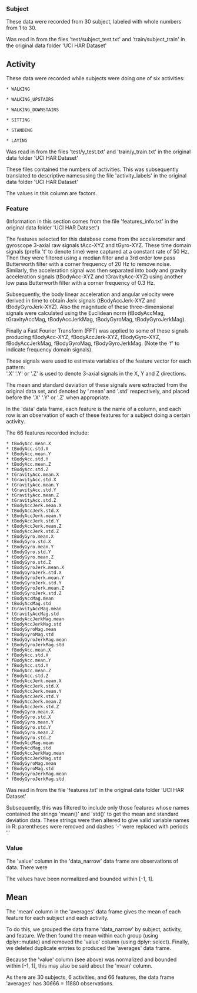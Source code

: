 ### Subject

These data were recorded from 30 subject, labeled with whole numbers from 1 to 30. 

Was read in from the files 'test/subject_test.txt' and 'train/subject_train' in the original data folder 'UCI HAR Dataset' 

## Activity


These data were recorded while subjects were doing one of six activities:

	* WALKING
	
	* WALKING_UPSTAIRS
	
	* WALKING_DOWNSTAIRS
	
	* SITTING
	
	* STANDING
	
	* LAYING


Was read in from the files 'test/y_test.txt' and 'train/y_train.txt' in the original data folder 'UCI HAR Dataset' 

These files contained the numbers of activities. This was subsequently translated to descriptive namesusing the file 'activity_labels' in the original data folder 'UCI HAR Dataset'

The values in this column are factors.

### Feature

(Information in this section comes from the file 'features_info.txt' in the original data folder 'UCI HAR Dataset')

The features selected for this database come from the accelerometer and gyroscope 3-axial raw signals tAcc-XYZ and tGyro-XYZ. These time domain signals (prefix 't' to denote time) were captured at a constant rate of 50 Hz. Then they were filtered using a median filter and a 3rd order low pass Butterworth filter with a corner frequency of 20 Hz to remove noise. Similarly, the acceleration signal was then separated into body and gravity acceleration signals (tBodyAcc-XYZ and tGravityAcc-XYZ) using another low pass Butterworth filter with a corner frequency of 0.3 Hz. 

Subsequently, the body linear acceleration and angular velocity were derived in time to obtain Jerk signals (tBodyAccJerk-XYZ and tBodyGyroJerk-XYZ). Also the magnitude of these three-dimensional signals were calculated using the Euclidean norm (tBodyAccMag, tGravityAccMag, tBodyAccJerkMag, tBodyGyroMag, tBodyGyroJerkMag). 

Finally a Fast Fourier Transform (FFT) was applied to some of these signals producing fBodyAcc-XYZ, fBodyAccJerk-XYZ, fBodyGyro-XYZ, fBodyAccJerkMag, fBodyGyroMag, fBodyGyroJerkMag. (Note the 'f' to indicate frequency domain signals). 

These signals were used to estimate variables of the feature vector for each pattern:  
'.X' '.Y' or '.Z' is used to denote 3-axial signals in the X, Y and Z directions.

The mean and standard deviation of these signals were extracted from the original data set, and denoted by '.mean' and '.std' respectively, and placed before the '.X' '.Y' or '.Z' when appropriate.

In the 'data' data frame, each feature is the name of a column, and each row is an observation of each of these features for a subject doing a certain activity.

The 66 features recorded include:

	* tBodyAcc.mean.X
	* tBodyAcc.std.X
	* tBodyAcc.mean.Y
	* tBodyAcc.std.Y
	* tBodyAcc.mean.Z
	* tBodyAcc.std.Z
	* tGravityAcc.mean.X
	* tGravityAcc.std.X
	* tGravityAcc.mean.Y
	* tGravityAcc.std.Y
	* tGravityAcc.mean.Z
	* tGravityAcc.std.Z
	* tBodyAccJerk.mean.X
	* tBodyAccJerk.std.X
	* tBodyAccJerk.mean.Y
	* tBodyAccJerk.std.Y
	* tBodyAccJerk.mean.Z
	* tBodyAccJerk.std.Z
	* tBodyGyro.mean.X
	* tBodyGyro.std.X
	* tBodyGyro.mean.Y
	* tBodyGyro.std.Y
	* tBodyGyro.mean.Z
	* tBodyGyro.std.Z
	* tBodyGyroJerk.mean.X
	* tBodyGyroJerk.std.X
	* tBodyGyroJerk.mean.Y
	* tBodyGyroJerk.std.Y
	* tBodyGyroJerk.mean.Z
	* tBodyGyroJerk.std.Z
	* tBodyAccMag.mean
	* tBodyAccMag.std
	* tGravityAccMag.mean
	* tGravityAccMag.std
	* tBodyAccJerkMag.mean
	* tBodyAccJerkMag.std
	* tBodyGyroMag.mean
	* tBodyGyroMag.std
	* tBodyGyroJerkMag.mean
	* tBodyGyroJerkMag.std
	* fBodyAcc.mean.X
	* fBodyAcc.std.X
	* fBodyAcc.mean.Y
	* fBodyAcc.std.Y
	* fBodyAcc.mean.Z
	* fBodyAcc.std.Z
	* fBodyAccJerk.mean.X
	* fBodyAccJerk.std.X
	* fBodyAccJerk.mean.Y
	* fBodyAccJerk.std.Y
	* fBodyAccJerk.mean.Z
	* fBodyAccJerk.std.Z
	* fBodyGyro.mean.X
	* fBodyGyro.std.X
	* fBodyGyro.mean.Y
	* fBodyGyro.std.Y
	* fBodyGyro.mean.Z
	* fBodyGyro.std.Z
	* fBodyAccMag.mean
	* fBodyAccMag.std
	* fBodyAccJerkMag.mean
	* fBodyAccJerkMag.std
	* fBodyGyroMag.mean
	* fBodyGyroMag.std
	* fBodyGyroJerkMag.mean
	* fBodyGyroJerkMag.std

Was read in from the file 'features.txt' in the original data folder 'UCI HAR Dataset' 

Subsequently, this was filtered to include only those features whose names contained the strings 'mean()' and 'std()' to get the mean and standard deviation data. These strings were then altered to give valid variable names in R: parentheses were removed and dashes '-' were replaced with periods '.'


### Value

The 'value' column in the 'data_narrow' data frame are observations of data. There were 

The values have been normalized and bounded within [-1, 1].

## Mean

The 'mean' column in the 'averages' data frame gives the mean of each feature for each subject and each activity. 

To do this, we grouped the data frame 'data_narrow' by subject, activity, and feature. We then found the mean within each group (using dplyr::mutate) and removed the 'value' column (using dplyr::select). Finally, we deleted duplicate entries to produced the 'averages' data frame.

Because the 'value' column (see above) was normalized and bounded within [-1, 1], this may also be said about the 'mean' column.

As there are 30 subjects, 6 activities, and 66 features, the data frame 'averages' has 30*6*66 = 11880 observations.